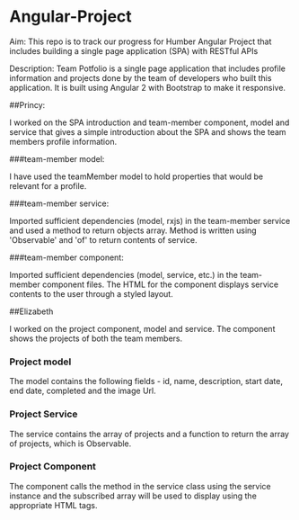 # Angular-Project
Aim: This repo is to track our progress for Humber Angular Project that includes building a single page application (SPA) with RESTful APIs

Description: Team Potfolio is a single page application that includes profile information and projects done by the team of developers
who built this application. It is built using Angular 2 with Bootstrap to make it responsive. 

##Princy: 

I worked on the SPA introduction and team-member component, model and service that gives a simple introduction about the SPA and shows the team members
profile information. 

###team-member model: 

I have used the teamMember model to hold properties that would be relevant for a profile. 

###team-member service: 

Imported sufficient dependencies (model, rxjs) in the team-member service and used a method to return objects array. Method is written using 'Observable' and 'of' to return contents of service. 

###team-member component: 

Imported sufficient dependencies (model, service, etc.) in the team-member component files. The HTML for the component displays service contents to the user through a styled layout. 

##Elizabeth

I worked on the project component, model and service. The component shows the projects of both the team members. 

### Project model

The model contains the following fields - id, name, description, start date, end date, completed and the image Url. 

### Project Service

The service contains the array of projects and a function to return the array of projects, which is Observable.

### Project Component

The component calls the method in the service class using the service instance and the subscribed array will be used to display using the appropriate HTML tags.